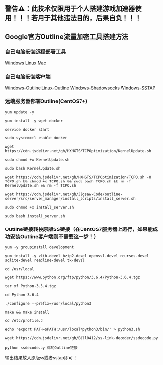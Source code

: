 ## 警告⚠：此技术仅限用于个人搭建游戏加速器使用！！！若用于其他违法目的，后果自负！！！

## Google官方Outline流量加密工具搭建方法

### 自己电脑安装远程部署工具

[Windows](https://raw.githubusercontent.com/Jigsaw-Code/outline-releases/master/manager/stable/Outline-Manager.exe) [Linux](https://raw.githubusercontent.com/Jigsaw-Code/outline-releases/master/manager/stable/Outline-Manager.AppImage) [Mac](https://raw.githubusercontent.com/Jigsaw-Code/outline-releases/master/manager/stable/Outline-Manager.dmg)

### 自己电脑安装客户端

[Windows-Outline](https://raw.githubusercontent.com/Jigsaw-Code/outline-releases/master/client/stable/Outline-Client.exe) [Linux-Outline](https://raw.githubusercontent.com/Jigsaw-Code/outline-releases/master/client/stable/Outline-Client.AppImage) [Windows-Shadowsocks](https://github.com/shadowsocks/shadowsocks-windows/releases/download/4.1.10.0/Shadowsocks-4.1.10.0.zip) [Windows-SSTAP](https://cdn.jsdelivr.net/gh/HXHGTS/Outline-Server-Create/SSTap-beta-setup-1.0.9.7.exe.7z)

### 远端服务器部署Outline(CentOS7+)
```
yum update -y

yum install -y wget docker

service docker start

sudo systemctl enable docker

wget https://cdn.jsdelivr.net/gh/HXHGTS/TCPOptimization/KernelUpdate.sh

sudo chmod +x KernelUpdate.sh

sudo bash KernelUpdate.sh

wget https://cdn.jsdelivr.net/gh/HXHGTS/TCPOptimization/TCPO.sh -O TCPO.sh && chmod +x TCPO.sh && sudo bash TCPO.sh && rm -f KernelUpdate.sh && rm -f TCPO.sh

wget https://cdn.jsdelivr.net/gh/Jigsaw-Code/outline-server/src/server_manager/install_scripts/install_server.sh

sudo chmod +x install_server.sh

sudo bash install_server.sh
```

### Outline链接转换原版SS链接（在CentOS7服务器上运行，如果能成功安装Outline客户端则不需要这一步！）
```
yum -y groupinstall development

yum install -y zlib-devel bzip2-devel openssl-devel ncurses-devel sqlite-devel readline-devel tk-devel

cd /usr/local

wget https://www.python.org/ftp/python/3.6.4/Python-3.6.4.tgz

tar xf Python-3.6.4.tgz

cd Python-3.6.4

./configure --prefix=/usr/local/python3

make && make install

cd /etc/profile.d

echo 'export PATH=$PATH:/usr/local/python3/bin/' > python3.sh

wget https://cdn.jsdelivr.net/gh/Bill0412/ss-link-decoder/ssdecode.py

python ssdecode.py 你的Outline链接
```
输出结果放入原版ss或者sstap即可！

